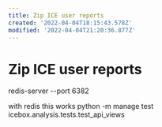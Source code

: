 ```yaml
---
title: Zip ICE user reports
created: '2022-04-04T18:15:43.578Z'
modified: '2022-04-04T21:20:36.877Z'
---
```


# Zip ICE user reports

redis-server --port 6382

with redis this works
python -m manage test icebox.analysis.tests.test_api_views         
